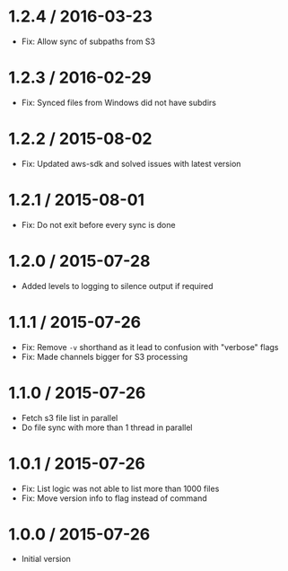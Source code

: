 
1.2.4 / 2016-03-23
==================

  * Fix: Allow sync of subpaths from S3

1.2.3 / 2016-02-29
==================

  * Fix: Synced files from Windows did not have subdirs

1.2.2 / 2015-08-02
==================

  * Fix: Updated aws-sdk and solved issues with latest version

1.2.1 / 2015-08-01
==================

  * Fix: Do not exit before every sync is done

1.2.0 / 2015-07-28
==================

  * Added levels to logging to silence output if required

1.1.1 / 2015-07-26
==================

  * Fix: Remove `-v` shorthand as it lead to confusion with "verbose" flags
  * Fix: Made channels bigger for S3 processing

1.1.0 / 2015-07-26
==================

  * Fetch s3 file list in parallel
  * Do file sync with more than 1 thread in parallel

1.0.1 / 2015-07-26
==================

  * Fix: List logic was not able to list more than 1000 files
  * Fix: Move version info to flag instead of command

1.0.0 / 2015-07-26
==================

 * Initial version

